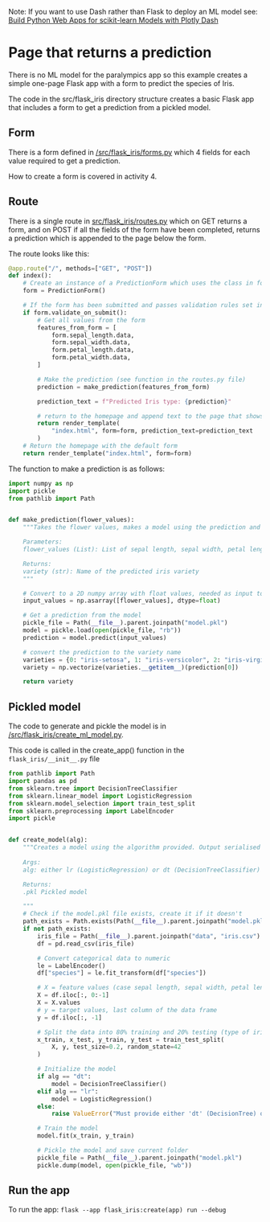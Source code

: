 Note: If you want to use Dash rather than Flask to deploy an ML model
see: [Build Python Web Apps for scikit-learn Models with Plotly Dash](https://plotly.com/blog/build-python-web-apps-for-scikit-learn-with-plotly-dash/)

# Page that returns a prediction

There is no ML model for the paralympics app so this example creates a simple one-page Flask app with a form to predict
the species of Iris.

The code in the src/flask_iris directory structure creates a basic Flask app that includes a form to get a prediction
from a pickled model.

## Form

There is a form defined in [/src/flask_iris/forms.py](../src/flask_iris/forms.py) which 4 fields for each value required
to get a prediction.

How to create a form is covered in activity 4.

## Route

There is a single route in [src/flask_iris/routes.py](../src/flask_iris/routes.py) which on GET returns a form, and on
POST if all the fields of the form have been completed, returns a prediction which is appended to the page below the
form.

The route looks like this:

```python
@app.route("/", methods=["GET", "POST"])
def index():
    # Create an instance of a PredictionForm which uses the class in forms.py
    form = PredictionForm()

    # If the form has been submitted and passes validation rules set in forms.py
    if form.validate_on_submit():
        # Get all values from the form
        features_from_form = [
            form.sepal_length.data,
            form.sepal_width.data,
            form.petal_length.data,
            form.petal_width.data,
        ]

        # Make the prediction (see function in the routes.py file)
        prediction = make_prediction(features_from_form)

        prediction_text = f"Predicted Iris type: {prediction}"

        # return to the homepage and append text to the page that shows the prediction result
        return render_template(
            "index.html", form=form, prediction_text=prediction_text
        )
    # Return the homepage with the default form
    return render_template("index.html", form=form)
```

The function to make a prediction is as follows:

```python
import numpy as np
import pickle
from pathlib import Path


def make_prediction(flower_values):
    """Takes the flower values, makes a model using the prediction and returns a string of the predicted flower variety

    Parameters:
    flower_values (List): List of sepal length, sepal width, petal length, petal width

    Returns:
    variety (str): Name of the predicted iris variety
    """

    # Convert to a 2D numpy array with float values, needed as input to the model
    input_values = np.asarray([flower_values], dtype=float)

    # Get a prediction from the model
    pickle_file = Path(__file__).parent.joinpath("model.pkl")
    model = pickle.load(open(pickle_file, "rb"))
    prediction = model.predict(input_values)

    # convert the prediction to the variety name
    varieties = {0: "iris-setosa", 1: "iris-versicolor", 2: "iris-virginica"}
    variety = np.vectorize(varieties.__getitem__)(prediction[0])

    return variety
```

## Pickled model

The code to generate and pickle the model is
in [/src/flask_iris/create_ml_model.py](../src/flask_iris/create_ml_model.py).

This code is called in the create_app() function in the `flask_iris/__init__.py` file

```python
from pathlib import Path
import pandas as pd
from sklearn.tree import DecisionTreeClassifier
from sklearn.linear_model import LogisticRegression
from sklearn.model_selection import train_test_split
from sklearn.preprocessing import LabelEncoder
import pickle


def create_model(alg):
    """Creates a model using the algorithm provided. Output serialised using pickle.
    
    Args:
    alg: either lr (LogisticRegression) or dt (DecisionTreeClassifier)

    Returns:
    .pkl Pickled model

    """
    # Check if the model.pkl file exists, create it if it doesn't
    path_exists = Path.exists(Path(__file__).parent.joinpath("model.pkl"))
    if not path_exists:
        iris_file = Path(__file__).parent.joinpath("data", "iris.csv")
        df = pd.read_csv(iris_file)

        # Convert categorical data to numeric
        le = LabelEncoder()
        df["species"] = le.fit_transform(df["species"])

        # X = feature values (case sepal length, sepal width, petal length, petal width)
        X = df.iloc[:, 0:-1]
        X = X.values
        # y = target values, last column of the data frame
        y = df.iloc[:, -1]

        # Split the data into 80% training and 20% testing (type of iris)
        x_train, x_test, y_train, y_test = train_test_split(
            X, y, test_size=0.2, random_state=42
        )

        # Initialize the model
        if alg == "dt":
            model = DecisionTreeClassifier()
        elif alg == "lr":
            model = LogisticRegression()
        else:
            raise ValueError("Must provide either 'dt' (DecisionTree) or 'lr' (LogisticRegression)")

        # Train the model
        model.fit(x_train, y_train)

        # Pickle the model and save current folder
        pickle_file = Path(__file__).parent.joinpath("model.pkl")
        pickle.dump(model, open(pickle_file, "wb"))
```

## Run the app

To run the app: `flask --app flask_iris:create(app) run --debug`


